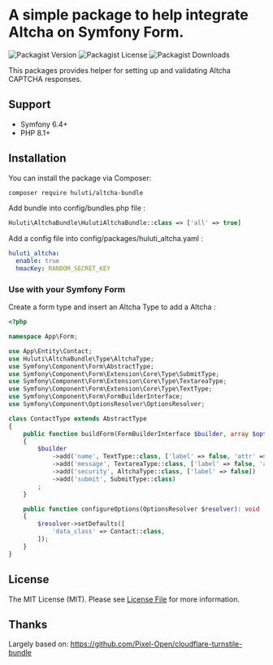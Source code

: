 A simple package to help integrate Altcha on Symfony Form.
======================

![Packagist Version](https://img.shields.io/packagist/v/huluti/altcha-bundle)
![Packagist License](https://img.shields.io/packagist/l/huluti/altcha-bundle)
![Packagist Downloads](https://img.shields.io/packagist/dt/huluti/altcha-bundle)

This packages provides helper for setting up and validating Altcha CAPTCHA responses.

## Support

- Symfony 6.4+
- PHP 8.1+

## Installation

You can install the package via Composer:

```bash
composer require huluti/altcha-bundle
```

Add bundle into config/bundles.php file :

```php
Huluti\AltchaBundle\HulutiAltchaBundle::class => ['all' => true]
```
Add a config file into config/packages/huluti_altcha.yaml : 

```yaml
huluti_altcha:
  enable: true
  hmacKey: RANDOM_SECRET_KEY
```

### Use with your Symfony Form

Create a form type and insert an Altcha Type to add a Altcha : 

```php
<?php

namespace App\Form;

use App\Entity\Contact;
use Huluti\AltchaBundle\Type\AltchaType;
use Symfony\Component\Form\AbstractType;
use Symfony\Component\Form\Extension\Core\Type\SubmitType;
use Symfony\Component\Form\Extension\Core\Type\TextareaType;
use Symfony\Component\Form\Extension\Core\Type\TextType;
use Symfony\Component\Form\FormBuilderInterface;
use Symfony\Component\OptionsResolver\OptionsResolver;

class ContactType extends AbstractType
{
    public function buildForm(FormBuilderInterface $builder, array $options): void
    {
        $builder
            ->add('name', TextType::class, ['label' => false, 'attr' => ['placeholder' => 'name']])
            ->add('message', TextareaType::class, ['label' => false, 'attr' => ['placeholder' => 'message']])
            ->add('security', AltchaType::class, ['label' => false])
            ->add('submit', SubmitType::class)
        ;
    }

    public function configureOptions(OptionsResolver $resolver): void
    {
        $resolver->setDefaults([
            'data_class' => Contact::class,
        ]);
    }
}
```

## License

The MIT License (MIT). Please see [License File](LICENSE.md) for more information.

## Thanks

Largely based on: https://github.com/Pixel-Open/cloudflare-turnstile-bundle